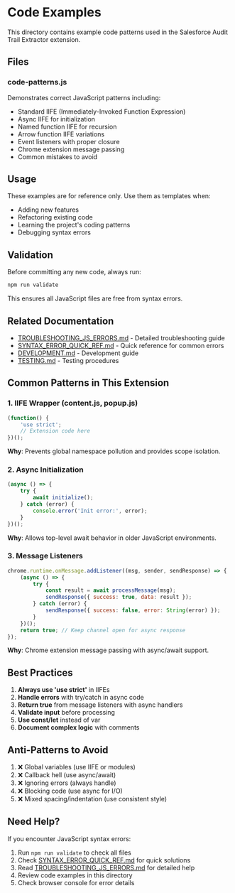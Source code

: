 # Code Examples

This directory contains example code patterns used in the Salesforce Audit Trail Extractor extension.

## Files

### code-patterns.js

Demonstrates correct JavaScript patterns including:
- Standard IIFE (Immediately-Invoked Function Expression)
- Async IIFE for initialization
- Named function IIFE for recursion
- Arrow function IIFE variations
- Event listeners with proper closure
- Chrome extension message passing
- Common mistakes to avoid

## Usage

These examples are for reference only. Use them as templates when:
- Adding new features
- Refactoring existing code
- Learning the project's coding patterns
- Debugging syntax errors

## Validation

Before committing any new code, always run:

```bash
npm run validate
```

This ensures all JavaScript files are free from syntax errors.

## Related Documentation

- [TROUBLESHOOTING_JS_ERRORS.md](../TROUBLESHOOTING_JS_ERRORS.md) - Detailed troubleshooting guide
- [SYNTAX_ERROR_QUICK_REF.md](../SYNTAX_ERROR_QUICK_REF.md) - Quick reference for common errors
- [DEVELOPMENT.md](../DEVELOPMENT.md) - Development guide
- [TESTING.md](../TESTING.md) - Testing procedures

## Common Patterns in This Extension

### 1. IIFE Wrapper (content.js, popup.js)

```javascript
(function() {
    'use strict';
    // Extension code here
})();
```

**Why**: Prevents global namespace pollution and provides scope isolation.

### 2. Async Initialization

```javascript
(async () => {
    try {
        await initialize();
    } catch (error) {
        console.error('Init error:', error);
    }
})();
```

**Why**: Allows top-level await behavior in older JavaScript environments.

### 3. Message Listeners

```javascript
chrome.runtime.onMessage.addListener((msg, sender, sendResponse) => {
    (async () => {
        try {
            const result = await processMessage(msg);
            sendResponse({ success: true, data: result });
        } catch (error) {
            sendResponse({ success: false, error: String(error) });
        }
    })();
    return true; // Keep channel open for async response
});
```

**Why**: Chrome extension message passing with async/await support.

## Best Practices

1. **Always use 'use strict'** in IIFEs
2. **Handle errors** with try/catch in async code
3. **Return true** from message listeners with async handlers
4. **Validate input** before processing
5. **Use const/let** instead of var
6. **Document complex logic** with comments

## Anti-Patterns to Avoid

1. ❌ Global variables (use IIFE or modules)
2. ❌ Callback hell (use async/await)
3. ❌ Ignoring errors (always handle)
4. ❌ Blocking code (use async for I/O)
5. ❌ Mixed spacing/indentation (use consistent style)

## Need Help?

If you encounter JavaScript syntax errors:

1. Run `npm run validate` to check all files
2. Check [SYNTAX_ERROR_QUICK_REF.md](../SYNTAX_ERROR_QUICK_REF.md) for quick solutions
3. Read [TROUBLESHOOTING_JS_ERRORS.md](../TROUBLESHOOTING_JS_ERRORS.md) for detailed help
4. Review code examples in this directory
5. Check browser console for error details
